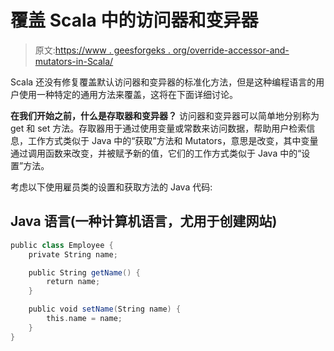 # 覆盖 Scala 中的访问器和变异器

> 原文:[https://www . geesforgeks . org/override-accessor-and-mutators-in-Scala/](https://www.geeksforgeeks.org/overriding-accessors-and-mutators-in-scala/)

Scala 还没有修复覆盖默认访问器和变异器的标准化方法，但是这种编程语言的用户使用一种特定的通用方法来覆盖，这将在下面详细讨论。

**在我们开始之前，什么是存取器和变异器？**
访问器和变异器可以简单地分别称为 get 和 set 方法。存取器用于通过使用变量或常数来访问数据，帮助用户检索信息，工作方式类似于 Java 中的“获取”方法和 Mutators，意思是改变，其中变量通过调用函数来改变，并被赋予新的值，它们的工作方式类似于 Java 中的“设置”方法。

考虑以下使用雇员类的设置和获取方法的 Java 代码:

## Java 语言(一种计算机语言，尤用于创建网站)

```scala
public class Employee {
    private String name;

    public String getName() {
        return name;
    }

    public void setName(String name) {
        this.name = name;
    }
}
```